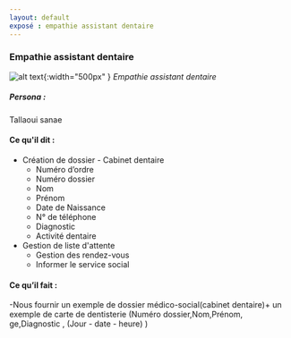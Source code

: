```yaml
---
layout: default
exposé : empathie assistant dentaire
---
```



  
<!-- new slide -->


### Empathie assistant dentaire 
![alt text]({{site.baseurl}}/empathie-assistant-dentaire/images/assistant-dentaire-spécialiste-Interne.png){:width="500px" }
*Empathie assistant dentaire*

<!-- note -->

##### Persona : 
Tallaoui sanae 

#### Ce qu'il dit : 

- Création de dossier - Cabinet dentaire
  - Numéro d’ordre 
  - Numéro dossier 
  - Nom
  - Prénom
  - Date de Naissance
  - N° de téléphone
  - Diagnostic
  - Activité dentaire
- Gestion de liste d'attente
  - Gestion des rendez-vous
  - Informer le service social
  



#### Ce qu’il fait : 
-Nous fournir un exemple de dossier médico-social(cabinet dentaire)+ un exemple de carte de dentisterie (Numéro dossier,Nom,Prénom, ge,Diagnostic , (Jour - date - heure) )



<!-- new slide -->
